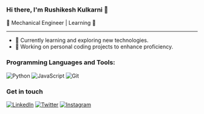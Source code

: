 ### Hi there, I'm Rushikesh Kulkarni 👋

🔧 Mechanical Engineer | Learning 📖

---

- 🌱 Currently learning and exploring new technologies.
- 🔭 Working on personal coding projects to enhance proficiency.

### Programming Languages  and Tools:

![Python](https://img.shields.io/badge/-Python-3776AB?logo=python&logoColor=white&style=flat)
![JavaScript](https://img.shields.io/badge/-JavaScript-F7DF1E?logo=javascript&logoColor=black&style=flat)
![Git](https://img.shields.io/badge/-Git-F05032?logo=git&logoColor=white&style=flat)

### Get in touch
[![LinkedIn](https://img.shields.io/badge/LinkedIn-0077B5?style=flat&logo=linkedin&logoColor=white)](https://in.linkedin.com/in/rushikesh-kulkarni-0a1455212)
[![Twitter](https://img.shields.io/badge/Twitter-1DA1F2?style=flat&logo=twitter&logoColor=white)](https://twitter.com/rushi_k_7)
[![Instagram](https://img.shields.io/badge/Instagram-E4405F?style=flat&logo=instagram&logoColor=white)](https://www.instagram.com/rushi_k_0/)

<!---
glitterB/glitterB is a ✨ special ✨ repository because its `README.md` (this file) appears on your GitHub profile.
You can click the Preview link to take a look at your changes.
--->
